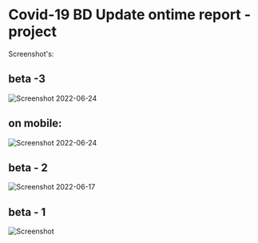 # Covid-19 BD Update ontime report - project


Screenshot's:
## beta -3
![Screenshot 2022-06-24](https://user-images.githubusercontent.com/15269933/175483102-08175d3d-f6dd-46d7-8411-95a75dca1e91.png)

## on mobile:
![Screenshot 2022-06-24](https://user-images.githubusercontent.com/15269933/175483179-541102a3-c6cc-429d-9a47-c05450507a80.png)


## beta - 2 
![Screenshot 2022-06-17](https://user-images.githubusercontent.com/15269933/175473812-a818155a-9120-446f-999f-3ae4d25c79b8.png)

## beta - 1
![Screenshot](https://user-images.githubusercontent.com/15269933/175483461-40b2289e-0038-4bc0-9ccd-86090c4fa344.png)

